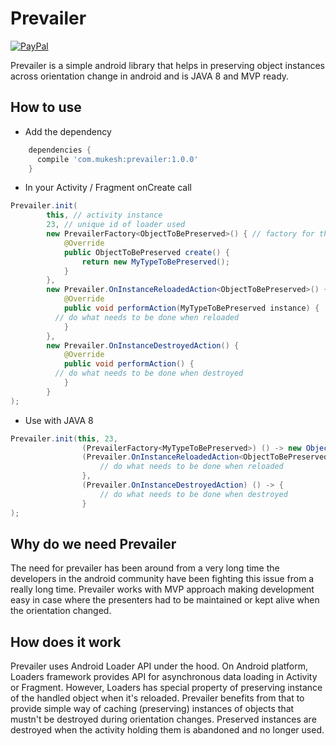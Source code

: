 # Prevailer
[ ![PayPal](https://img.shields.io/badge/paypal-donate-yellow.svg) ](https://www.paypal.me/mukeshsolanki)

Prevailer is a simple android library that helps in preserving object instances across orientation change in android and is JAVA 8 and MVP ready.

## How to use
* Add the dependency
```gradle
	dependencies {
	  compile 'com.mukesh:prevailer:1.0.0'
	}
```

* In your Activity / Fragment onCreate call
```java
Prevailer.init(
		this, // activity instance
		23, // unique id of loader used
		new PrevailerFactory<ObjectToBePreserved>() { // factory for the instance that should be preserved
		    @Override
		    public ObjectToBePreserved create() {
		        return new MyTypeToBePreserved();
		    }
		},
		new Prevailer.OnInstanceReloadedAction<ObjectToBePreserved>() {
		    @Override
		    public void performAction(MyTypeToBePreserved instance) {
          // do what needs to be done when reloaded
		    }
		},
		new Prevailer.OnInstanceDestroyedAction() {
		    @Override
		    public void performAction() {
          // do what needs to be done when destroyed
		    }
		}
);
```

* Use with JAVA 8
```java
Prevailer.init(this, 23,
                (PrevailerFactory<MyTypeToBePreserved>) () -> new ObjectToBePreserved(),
                (Prevailer.OnInstanceReloadedAction<ObjectToBePreserved>) instance -> {
                    // do what needs to be done when reloaded
                },
                (Prevailer.OnInstanceDestroyedAction) () -> {
                    // do what needs to be done when destroyed
                }
);
```

## Why do we need Prevailer
The need for prevailer has been around from a very long time the developers in the android community have been fighting this issue from a really long time.
Prevailer works with MVP approach making development easy in case where the presenters had to be maintained or kept alive when the orientation changed.

## How does it work
Prevailer uses Android Loader API under the hood. On Android platform, Loaders framework provides API for asynchronous data loading in Activity or Fragment.
However, Loaders has special property of preserving instance of the handled object when it's reloaded.
Prevailer benefits from that to provide simple way of caching (preserving) instances of objects that mustn't be destroyed during orientation changes.
Preserved instances are destroyed when the activity holding them is  abandoned and no longer used.
